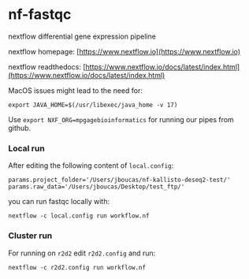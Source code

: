 # nf-fastqc

nextflow differential gene expression pipeline

nextflow homepage: [https://www.nextflow.io](https://www.nextflow.io)

nextflow readthedocs: [https://www.nextflow.io/docs/latest/index.html](https://www.nextflow.io/docs/latest/index.html)

MacOS issues might lead to the need for:
```
export JAVA_HOME=$(/usr/libexec/java_home -v 17)
```

Use `export NXF_ORG=mpgagebioinformatics` for running our pipes from github.


### Local run

After editing the following content of `local.config`:
```
params.project_folder='/Users/jboucas/nf-kallisto-deseq2-test/'
params.raw_data='/Users/jboucas/Desktop/test_ftp/'
```

you can run fastqc locally with:
```
nextflow -c local.config run workflow.nf
```
### Cluster run

For running on `r2d2` edit `r2d2.config` and run:
```
nextflow -c r2d2.config run workflow.nf
```